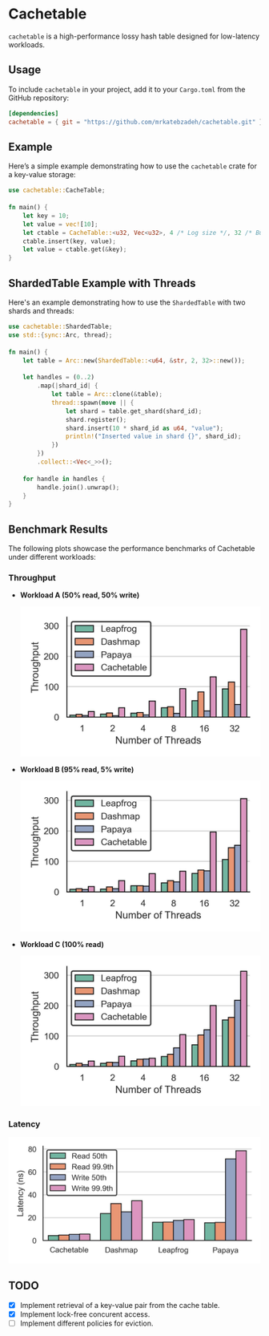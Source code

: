 # Cachetable

`cachetable` is a high-performance lossy hash table designed for low-latency workloads.

## Usage

To include `cachetable` in your project, add it to your `Cargo.toml` from the GitHub repository:

``` toml
[dependencies]
cachetable = { git = "https://github.com/mrkatebzadeh/cachetable.git" }
```

## Example

Here’s a simple example demonstrating how to use the `cachetable` crate for a key-value storage:

``` rust
use cachetable::CacheTable;

fn main() {
    let key = 10;
    let value = vec![10];
    let ctable = CacheTable::<u32, Vec<u32>, 4 /* Log size */, 32 /* Bucket size*/>::new();
    ctable.insert(key, value);
    let value = ctable.get(&key);
}
```

## ShardedTable Example with Threads

Here's an example demonstrating how to use the `ShardedTable` with two shards and threads:

```rust
use cachetable::ShardedTable;
use std::{sync::Arc, thread};

fn main() {
    let table = Arc::new(ShardedTable::<u64, &str, 2, 32>::new());

    let handles = (0..2)
        .map(|shard_id| {
            let table = Arc::clone(&table);
            thread::spawn(move || {
                let shard = table.get_shard(shard_id);
                shard.register();
                shard.insert(10 * shard_id as u64, "value");
                println!("Inserted value in shard {}", shard_id);
            })
        })
        .collect::<Vec<_>>();

    for handle in handles {
        handle.join().unwrap();
    }
}
```

## Benchmark Results

The following plots showcase the performance benchmarks of Cachetable under different workloads:

### Throughput

- **Workload A (50% read, 50% write)**

  ![Throughput Workload A](plots/throughput_workload_A.jpg)

- **Workload B (95% read, 5% write)**

  ![Throughput Workload B](plots/throughput_workload_B.jpg)

- **Workload C (100% read)**

  ![Throughput Workload C](plots/throughput_workload_C.jpg)

### Latency

  ![Latency](plots/latency_all.jpg)

## TODO
- [x] Implement retrieval of a key-value pair from the cache table.
- [x] Implement lock-free concurent access.
- [ ] Implement different policies for eviction.
